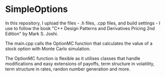 # SimpleOptions

In this repository, I upload the files - .h files, .cpp files, and build settings - I use to follow the book 
"C++ Design Patterns and Derivatives Pricing 2nd Edition" by Mark S. Joshi.

The main.cpp calls the OptionMC function that calculates the value of a stock option with Monte Carlo simulation.

The OptionMC function is flexible as it utilises classes that handle modifications and easy extensions of payoffs, term structure in volatility,
term structure in rates, randon number generation and more.

